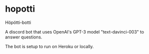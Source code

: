 # hopotti
Höpötti-botti

A discord bot that uses OpenAI's GPT-3 model "text-davinci-003" to answer questions.

The bot is setup to run on Heroku or locally.
